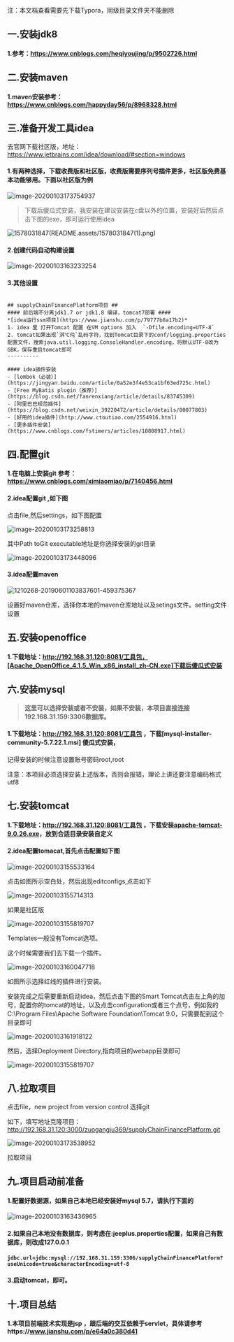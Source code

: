 注：本文档查看需要先下载Typora，同级目录文件夹不能删除





## 一.安装jdk8

#### 1.参考：https://www.cnblogs.com/heqiyoujing/p/9502726.html

## 二.安装maven

#### 1.maven安装参考：https://www.cnblogs.com/happyday56/p/8968328.html

## 三.准备开发工具idea

去官网下载社区版，地址：https://www.jetbrains.com/idea/download/#section=windows

#### 1.有两种选择，下载收费版和社区版，收费版需要序列号插件更多，社区版免费基本功能够用。下面以社区版为例

![image-20200103173754937](README.assets/image-20200103173754937.png)

> 下载后傻瓜式安装，我安装在建议安装在c盘以外的位置，安装好后然后点击下图的exe，即可运行使用idea

![1578031847(README.assets/1578031847(1).png)](C:\Users\abc\Desktop\1578031847(1).png)

#### 2.创建代码自动构建设置

![image-20200103163233254](README.assets/image-20200103163233254.png)

#### 3.其他设置

```

## supplyChainFinancePlatform项目 ##
#### 前后端不分离jdk1.7 or jdk1.8 编译，tomcat7部署 ####
*[idea运行ssm项目](https://www.jianshu.com/p/79777b8a17b2)*  
1. idea 里 打开Tomcat 配置 在VM options 加入  `-Dfile.encoding=UTF-8`
2. tomcat如果出现`淇℃伅`乱码字符，找到Tomcat目录下的conf/logging.properties配置文件，搜索java.util.logging.ConsoleHandler.encoding，将默认UTF-8改为GBK，保存重启tomcat即可
----------

#### idea插件安装
- [lombok（必装）](https://jingyan.baidu.com/article/0a52e3f4e53ca1bf63ed725c.html)
- [Free MyBatis plugin（推荐）](https://blog.csdn.net/fanrenxiang/article/details/83745309)
- [阿里巴巴规范插件](https://blog.csdn.net/weixin_39220472/article/details/80077803)
- [好用的idea插件](http://www.ctoutiao.com/2554916.html)
- [更多插件安装](https://www.cnblogs.com/fstimers/articles/10808917.html)
```

## 四.配置git

#### 1.在电脑上安装git 参考：https://www.cnblogs.com/ximiaomiao/p/7140456.html

#### 2.idea配置git ,如下图

点击file,然后settings，如下图配置

![image-20200103173258813](README.assets/image-20200103173258813.png)

其中Path toGit executable地址是你选择安装的git目录

![image-20200103173448096](README.assets/image-20200103173448096.png)

#### 3.idea配置maven

![1210268-20190601103837601-459375367](README.assets/1210268-20190601103837601-459375367.png)

设置好maven仓库，选择你本地的maven仓库地址以及setings文件。setting文件设置

## 五.安装openoffice

#### 1.下载地址：http://192.168.31.120:8081/工具包，[Apache_OpenOffice_4.1.5_Win_x86_install_zh-CN.exe]下载后傻瓜式安装

## 六.安装mysql

> **这里可以选择安装或者不安装，如果不安装，本项目直接连接192.168.31.159:3306数据库。**

#### 1.下载地址：http://192.168.31.120:8081/工具包 ，下载[mysql-installer-community-5.7.22.1.msi] 傻瓜式安装，

记得安装的时候注意设置账号密码root,root

注意：本项目必须选择安装上述版本，否则会报错，理论上讲还要注意编码格式utf8

## 七.安装tomcat

#### 1.下载地址：http://192.168.31.120:8081/工具包 ，下载安装[apache-tomcat-9.0.26.exe](http://192.168.31.120:8081/工具包/apache-tomcat-9.0.26.exe)，放到合适目录安装自定义

#### 2.idea配置tomacat,首先点击配置如下图

![image-20200103155533164](README.assets/image-20200103155533164.png)

点击如图所示空白处，然后出现editconfigs,点击如下

![image-20200103155714313](README.assets/image-20200103155714313.png)

如果是社区版

![image-20200103155819707](README.assets/image-20200103155819707.png)

Templates一般没有Tomcat选项。

这个时候需要我们去下载一个插件。

![image-20200103160047718](README.assets/image-20200103160047718.png)

如图所示选择红线的插件进行安装。

安装完成之后需要重新启动idea，然后点击下图的Smart Tomcat点击左上角的加号，配置你的tomcat的地址，以及点击configuration或者三个点号，例如我的 C:\Program Files\Apache Software Foundation\Tomcat 9.0，只需要配到这个目录即可



![image-20200103161918122](README.assets/image-20200103161918122.png)

然后，选择Deployment Directory,指向项目的webapp目录即可

![image-20200103155819707](README.assets/image-20200103155819707.png)

## 八.拉取项目

点击file，new project from version control 选择git 

如下，填写地址克隆项目：http://192.168.31.120:3000/zuogangju369/supplyChainFinancePlatform.git

![image-20200103173538952](README.assets/image-20200103173538952.png)

拉取项目



## 九.项目启动前准备

#### 1.配置好数据源，如果自己本地已经安装好mysql 5.7，请执行下面的

![image-20200103163436965](README.assets/image-20200103163436965.png)

#### 2.如果自己本地没有数据库，则考虑在:jeeplus.properties配置，如果自己有数据库，则改成127.0.0.1

#### `jdbc.url=jdbc:mysql://192.168.31.159:3306/supplyChainFinancePlatform?useUnicode=true&characterEncoding=utf-8`

#### 3.启动tomcat，即可。

## 十.项目总结

#### 1.本项目前端技术实现是jsp ，跟后端的交互依赖于servlet，具体请参考https://www.jianshu.com/p/e64a0c380d41





